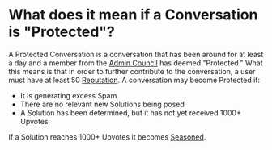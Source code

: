 # What does it mean if a Conversation is "Protected"? #
A Protected Conversation is a conversation that has been around for at least a 
day and a member from the [Admin Council][1] has deemed "Protected." What 
this means is that in order to further contribute to the conversation, a user 
must have at least 50 [Reputation][3]. A conversation may become Protected if:

- It is generating excess Spam
- There are no relevant new Solutions being posed
- A Solution has been determined, but it has not yet received 1000+ Upvotes


If a Solution reaches 1000+ Upvotes it becomes [Seasoned][2]. 


[1]: /help/reputation/admin_council/
[2]: /help/conversation/seasoned/
[3]: /help/reputation/